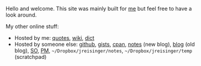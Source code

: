 Hello and welcome. This site was mainly built for [me](https://jreisinger.github.io/) but feel free to have a look around.

My other online stuff:

* Hosted by me: [quotes](https://quote.reisinge.net), [wiki](https://wiki.reisinge.net), [dict](https://dict.reisinge.net)
* Hosted by someone else: [github](https://github.com/jreisinger), [gists](https://gist.github.com/search?q=user%3Ajreisinger), [cpan](https://metacpan.org/author/REISINGE), [notes](https://jreisinger.github.io/notes) (new blog), [blog](https://github.com/jreisinger/blog) (old blog), [SO](https://stackoverflow.com/users/1039320/jreisinger), [PM](https://perlmonks.org/?node_id=6364;user=reisinge), `~/Dropbox/jreisinger/notes`, `~/Dropbox/jreisinger/temp` (scratchpad)
